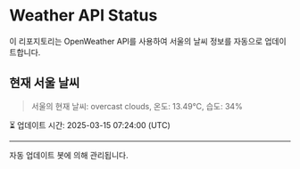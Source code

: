 
# Weather API Status

이 리포지토리는 OpenWeather API를 사용하여 서울의 날씨 정보를 자동으로 업데이트합니다.

## 현재 서울 날씨
> 서울의 현재 날씨: overcast clouds, 온도: 13.49°C, 습도: 34%

⏳ 업데이트 시간: 2025-03-15 07:24:00 (UTC)

---
자동 업데이트 봇에 의해 관리됩니다.
